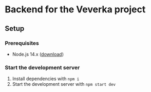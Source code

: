 # Backend for the Veverka project

## Setup
### Prerequisites
* Node.js 14.x ([download](https://nodejs.org/en/))
### Start the development server
1. Install dependencies with `npm i`
1. Start the development server with `npm start dev`
